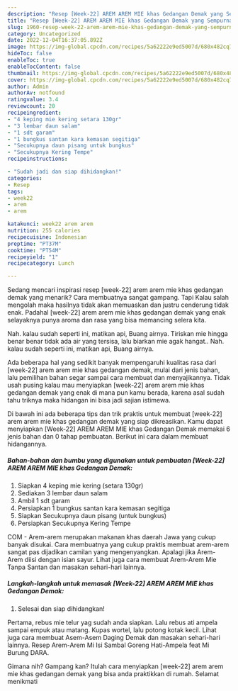 ```yaml
---
description: "Resep [Week-22] AREM AREM MIE khas Gedangan Demak yang Sempurna, Buat Buka Puasa Menggugah Selera"
title: "Resep [Week-22] AREM AREM MIE khas Gedangan Demak yang Sempurna, Buat Buka Puasa Menggugah Selera"
slug: 1960-resep-week-22-arem-arem-mie-khas-gedangan-demak-yang-sempurna-buat-buka-puasa-menggugah-selera
category: Uncategorized
date: 2022-12-04T16:37:05.892Z
image: https://img-global.cpcdn.com/recipes/5a62222e9ed5007d/680x482cq70/week-22-arem-arem-mie-khas-gedangan-demak-foto-resep-utama.jpg
hideToc: false
enableToc: true
enableTocContent: false
thumbnail: https://img-global.cpcdn.com/recipes/5a62222e9ed5007d/680x482cq70/week-22-arem-arem-mie-khas-gedangan-demak-foto-resep-utama.jpg
cover: https://img-global.cpcdn.com/recipes/5a62222e9ed5007d/680x482cq70/week-22-arem-arem-mie-khas-gedangan-demak-foto-resep-utama.jpg
author: Admin
authorAv: notfound
ratingvalue: 3.4
reviewcount: 20
recipeingredient:
- "4 keping mie kering setara 130gr"
- "3 lembar daun salam"
- "1 sdt garam"
- "1 bungkus santan kara kemasan segitiga"
- "Secukupnya daun pisang untuk bungkus"
- "Secukupnya Kering Tempe"
recipeinstructions:

- "Sudah jadi dan siap dihidangkan!"
categories:
- Resep
tags:
- week22
- arem
- arem

katakunci: week22 arem arem 
nutrition: 255 calories
recipecuisine: Indonesian
preptime: "PT37M"
cooktime: "PT54M"
recipeyield: "1"
recipecategory: Lunch

---
```



Sedang mencari inspirasi resep [week-22] arem arem mie khas gedangan demak yang menarik? Cara membuatnya sangat gampang. Tapi Kalau salah mengolah maka hasilnya tidak akan memuaskan dan justru cenderung tidak enak. Padahal [week-22] arem arem mie khas gedangan demak yang enak selayaknya punya aroma dan rasa yang bisa memancing selera kita.


Nah. kalau sudah seperti ini, matikan api, Buang airnya. Tiriskan mie hingga benar benar tidak ada air yang tersisa, lalu biarkan mie agak hangat.. Nah. kalau sudah seperti ini, matikan api, Buang airnya.

Ada beberapa hal yang sedikit banyak mempengaruhi kualitas rasa dari [week-22] arem arem mie khas gedangan demak, mulai dari jenis bahan, lalu pemilihan bahan segar sampai cara membuat dan menyajikannya. Tidak usah pusing kalau mau menyiapkan [week-22] arem arem mie khas gedangan demak yang enak di mana pun kamu berada, karena asal sudah tahu triknya maka hidangan ini bisa jadi sajian istimewa.


Di bawah ini ada beberapa tips dan trik praktis untuk membuat [week-22] arem arem mie khas gedangan demak yang siap dikreasikan. Kamu dapat menyiapkan [Week-22] AREM AREM MIE khas Gedangan Demak memakai 6 jenis bahan dan 0 tahap pembuatan. Berikut ini cara dalam membuat hidangannya.

<!--inarticleads1-->

##### Bahan-bahan dan bumbu yang digunakan untuk pembuatan [Week-22] AREM AREM MIE khas Gedangan Demak:

1. Siapkan 4 keping mie kering (setara 130gr)
1. Sediakan 3 lembar daun salam
1. Ambil 1 sdt garam
1. Persiapkan 1 bungkus santan kara kemasan segitiga
1. Siapkan Secukupnya daun pisang (untuk bungkus)
1. Persiapkan Secukupnya Kering Tempe


COM - Arem-arem merupakan makanan khas daerah Jawa yang cukup banyak disukai. Cara membuatnya yang cukup praktis membuat arem-arem sangat pas dijadikan camilan yang mengenyangkan. Apalagi jika Arem-Arem diisi dengan isian sayur. Lihat juga cara membuat Arem-Arem Mie Tanpa Santan dan masakan sehari-hari lainnya. 

<!--inarticleads2-->

##### Langkah-langkah untuk memasak [Week-22] AREM AREM MIE khas Gedangan Demak:


1. Selesai dan siap dihidangkan!

Pertama, rebus mie telur yag sudah anda siapkan. Lalu rebus ati ampela sampai empuk atau matang. Kupas wortel, lalu potong kotak kecil. Lihat juga cara membuat Asem-Asem Daging Demak dan masakan sehari-hari lainnya. Resep Arem-Arem Mi Isi Sambal Goreng Hati-Ampela feat Mi Burung DARA. 

Gimana nih? Gampang kan? Itulah cara menyiapkan [week-22] arem arem mie khas gedangan demak yang bisa anda praktikkan di rumah. Selamat menikmati
